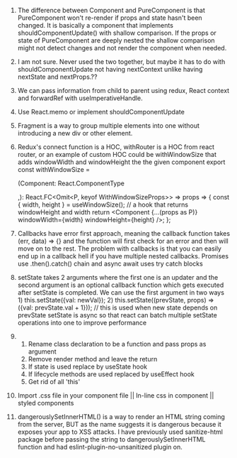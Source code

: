 1) The difference between Component and PureComponent is that PureComponent won't re-render if 
    props and state hasn't been changed. It is basically a component that implements shouldComponentUpdate()
    with shallow comparison. If the props or state of PureComponent are deeply nested the shallow comparison might not detect changes and not render the component when needed.

2) I am not sure. Never used the two together, but maybe it has to do with shouldComponentUpdate not having nextContext
    unlike having nextState and nextProps.??

3) We can pass information from child to parent using redux, React context and forwardRef with useImperativeHandle.

4) Use React.memo or implement shouldComponentUpdate

5) Fragment is a way to group multiple elements into one without introducing a new div or other element.

6) Redux's connect function is a HOC, withRouter is a HOC from react router, or an example of custom HOC could be
    withWindowSize that adds windowWidth and windowHeight the the given component
    export const withWindowSize = <P extends WithWindowSizeProps>(Component: React.ComponentType<P>,): 
    React.FC<Omit<P, keyof WithWindowSizeProps>> => props => {
    const { width, height } = useWindowSize(); // a hook that returns windowHeight and width
    return <Component {...(props as P)} windowWidth={width} windowHeight={height} />;
  };

7) Callbacks have error first approach, meaning the callback function takes (err, data) =>  {} and the function will
    first check for an error and then will move on to the rest. The problem with callbacks is that you can easily end up in a
    callback hell if you have multiple nested callbacks. Promises use .then().catch() chain and async await uses try catch blocks

8) setState takes 2 arguments where the first one is an updater and the second argument is an optional callback function
    which gets executed after setState is completed. We can use the first argument in two ways
        1) this.setState({val: newVal});
        2) this.setState((prevState, props) => ({val: prevState.val + 1})); // this is used when new state depends on prevState
    setState is async so that react can batch multiple setState operations into one to improve performance

9) 1) Rename class declaration to be a function and pass props as argument
   2) Remove render method and leave the return
   3) If state is used replace by useState hook
   4) If lifecycle methods are used replaced by useEffect hook
   5) Get rid of all 'this'

10) Import .css file in your component file ||  In-line css in component || styled components

11) dangerouslySetInnerHTML() is a way to render an HTML string coming from the server, BUT as the name suggests
    it is dangerous because it exposes your app to XSS attacks. I have previously used sanitize-html package before
    passing the string to dangerouslySetInnerHTML function and had eslint-plugin-no-unsanitized plugin on.